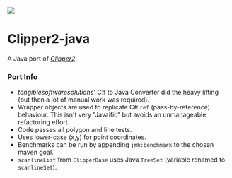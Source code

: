 [![](https://jitpack.io/v/micycle1/Clipper2-java.svg)](https://jitpack.io/#micycle1/Clipper2-java)


# Clipper2-java
A Java port of _[Clipper2](https://github.com/AngusJohnson/Clipper2)_.

### Port Info
* _tangiblesoftwaresolutions_' C# to Java Converter did the heavy lifting (but then a lot of manual work was required).
* Wrapper objects are used to replicate C# `ref` (pass-by-reference) behaviour. This isn't very "Javaific" but avoids an unmanageable refactoring effort.
* Code passes all polygon and line tests.
* Uses lower-case (x,y) for point coordinates.
* Benchmarks can be run by appending `jmh:benchmark` to the chosen maven goal.
* `scanlineList` from `ClipperBase` uses Java `TreeSet` (variable renamed to `scanlineSet`).